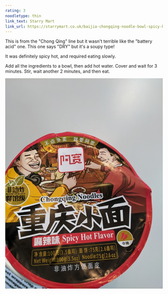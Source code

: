 ```yaml
---
rating: 3
noodletype: thin
link_text: Starry Mart
link_url: https://starrymart.co.uk/baijia-chongqing-noodle-bowl-spicy-hot.html
---
```


This is from the "Chong Qing" line but it wasn't terrible like the "battery acid" one.  This one says "DRY" but it's a soupy type!

It was definitely spicy hot, and required eating slowly.  

Add all the ingredients to a bowl, then add hot water.  Cover and wait for 3 minutes.  Stir, wait another 2 minutes, and then eat.  

![BaiJia A-Kuan Chong Qing Dry Noodle Spicy and Hot Flavour](images/011.jpg)